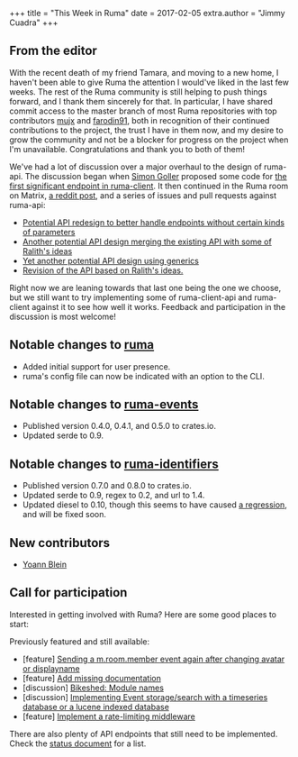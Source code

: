 +++
title = "This Week in Ruma"
date = 2017-02-05
extra.author = "Jimmy Cuadra"
+++

## From the editor

With the recent death of my friend Tamara, and moving to a new home, I haven't been able to give Ruma the attention I would've liked in the last few weeks.
The rest of the Ruma community is still helping to push things forward, and I thank them sincerely for that.
In particular, I have shared commit access to the master branch of most Ruma repositories with top contributors [mujx](https://github.com/mujx) and [farodin91](https://github.com/farodin91), both in recognition of their continued contributions to the project, the trust I have in them now, and my desire to grow the community and not be a blocker for progress on the project when I'm unavailable.
Congratulations and thank you to both of them!

We've had a lot of discussion over a major overhaul to the design of ruma-api.
The discussion began when [Simon Goller](https://github.com/neosam) proposed some code for [the first significant endpoint in ruma-client](https://github.com/ruma/ruma-client/pull/1).
It then continued in the Ruma room on Matrix, [a reddit post](https://www.reddit.com/r/rust/comments/5o89f6/optional_associated_types/), and a series of issues and pull requests against ruma-api:

* [Potential API redesign to better handle endpoints without certain kinds of parameters](https://github.com/ruma/ruma-api/issues/6)
* [Another potential API design merging the existing API with some of Ralith's ideas](https://github.com/ruma/ruma-api/pull/7)
* [Yet another potential API design using generics](https://github.com/ruma/ruma-api/pull/8)
* [Revision of the API based on Ralith's ideas. ](https://github.com/ruma/ruma-api/pull/9)

Right now we are leaning towards that last one being the one we choose, but we still want to try implementing some of ruma-client-api and ruma-client against it to see how well it works.
Feedback and participation in the discussion is most welcome!

## Notable changes to [ruma](https://github.com/ruma/ruma)

* Added initial support for user presence.
* ruma's config file can now be indicated with an option to the CLI.

## Notable changes to [ruma-events](https://github.com/ruma/ruma-events)

* Published version 0.4.0, 0.4.1, and 0.5.0 to crates.io.
* Updated serde to 0.9.

## Notable changes to [ruma-identifiers](https://github.com/ruma/ruma-identifiers)

* Published version 0.7.0 and 0.8.0 to crates.io.
* Updated serde to 0.9, regex to 0.2, and url to 1.4.
* Updated diesel to 0.10, though this seems to have caused [a regression](https://github.com/diesel-rs/diesel/issues/562#issuecomment-277229425), and will be fixed soon.

## New contributors

* [Yoann Blein](https://github.com/yblein)

## Call for participation

Interested in getting involved with Ruma?
Here are some good places to start:


Previously featured and still available:

* \[feature\] [Sending a m.room.member event again after changing avatar or displayname](https://github.com/ruma/ruma/issues/157)
* \[feature\] [Add missing documentation](https://github.com/ruma/ruma-client-api/issues/8)
* \[discussion\] [Bikeshed: Module names](https://github.com/ruma/ruma-client-api/issues/10)
* \[discussion\] [Implementing Event storage/search with a timeseries database or a lucene indexed database](https://github.com/ruma/ruma/issues/110)
* \[feature\] [Implement a rate-limiting middleware](https://github.com/ruma/ruma/issues/107)

There are also plenty of API endpoints that still need to be implemented.
Check the [status document](https://github.com/ruma/ruma/blob/master/STATUS.md) for a list.
